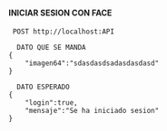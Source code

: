 
####  INICIAR SESION CON FACE
```
 POST http://localhost:API
```

```
  DATO QUE SE MANDA
{
    "imagen64":"sdasdasdsadasdasdasd"
}
```

```
  DATO ESPERADO
{
    "login":true,
    "mensaje":"Se ha iniciado sesion"
}
```